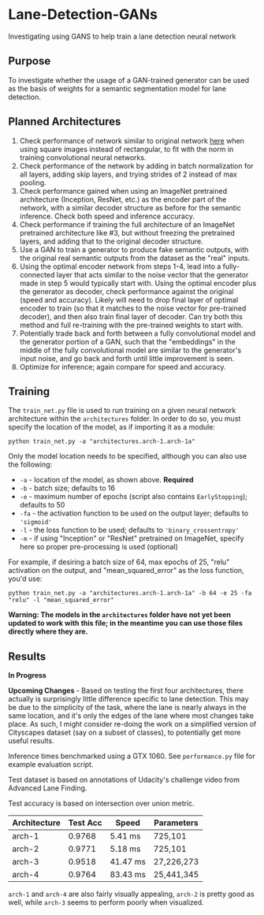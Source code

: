 # Lane-Detection-GANs
Investigating using GANS to help train a lane detection neural network

## Purpose
To investigate whether the usage of a GAN-trained generator can be used as the basis of weights for a semantic segmentation model for lane detection.

## Planned Architectures
1. Check performance of network similar to original network [here](https://github.com/mvirgo/MLND-Capstone) when using square images instead of rectangular, to fit with the norm in training convolutional neural networks.
2. Check performance of the network by adding in batch normalization for all layers, adding skip layers, and trying strides of 2 instead of max pooling.
3. Check performance gained when using an ImageNet pretrained architecture (Inception, ResNet, etc.) as the encoder part of the network, with a similar decoder structure as before for the semantic inference. Check both speed and inference accuracy.
4. Check performance if training the full architecture of an ImageNet pretrained architecture like #3, but without freezing the pretrained layers, and adding that to the original decoder structure.
5. Use a GAN to train a generator to produce fake semantic outputs, with the original real semantic outputs from the dataset as the "real" inputs. 
6. Using the optimal encoder network from steps 1-4, lead into a fully-connected layer that acts similar to the noise vector that the generator made in step 5 would typically start with. Using the optimal encoder plus the generator as decoder, check performance against the original (speed and accuracy). Likely will need to drop final layer of optimal encoder to train (so that it matches to the noise vector for pre-trained decoder), and then also train final layer of decoder. Can try both this method and full re-training with the pre-trained weights to start with.
7. Potentially trade back and forth between a fully convolutional model and the generator portion of a GAN, such that the "embeddings" in the middle of the fully convolutional model are similar to the generator's input noise, and go back and forth until little improvement is seen. 
8. Optimize for inference; again compare for speed and accuracy.

## Training
The `train_net.py` file is used to run training on a given neural network architecture within the `architectures` folder. In order to do so, you must specify the location of the model, as if importing it as a module:

`python train_net.py -a "architectures.arch-1.arch-1a"`

Only the model location needs to be specified, although you can also use the following:
+ `-a` - location of the model, as shown above. **Required**
+ `-b` - batch size; defaults to 16
+ `-e` - maximum number of epochs (script also contains `EarlyStopping`); defaults to 50
+ `-fa` - the activation function to be used on the output layer; defaults to `'sigmoid'`
+ `-l` - the loss function to be used; defaults to `'binary_crossentropy'`
+ `-m` - if using "Inception" or "ResNet" pretrained on ImageNet, specify here so proper pre-processing is used (optional)

For example, if desiring a batch size of 64, max epochs of 25, "relu" activation on the output, and "mean_squared_error" as the loss function, you'd use:

`python train_net.py -a "architectures.arch-1.arch-1a" -b 64 -e 25 -fa "relu" -l "mean_squared_error"`

**Warning: The models in the `architectures` folder have not yet been updated to work with this file; in the meantime you can use those files directly where they are.**

## Results
**In Progress**


**Upcoming Changes** - Based on testing the first four architectures, there actually is surprisingly little difference specific to lane detection. This may be due to the simplicity of the task, where the lane is nearly always in the same location, and it's only the edges of the lane where most changes take place. As such, I might consider re-doing the work on a simplified version of Cityscapes dataset (say on a subset of classes), to potentially get more useful results.

Inference times benchmarked using a GTX 1060.
See `performance.py` file for example evaluation script.

Test dataset is based on annotations of Udacity's challenge video from Advanced Lane Finding.

Test accuracy is based on intersection over union metric.

Architecture | Test Acc | Speed | Parameters
--- | --- | --- | ---
arch-1 | 0.9768 | 5.41 ms | 725,101
arch-2 | 0.9771 | 5.18 ms | 725,101
arch-3 | 0.9518 | 41.47 ms | 27,226,273
arch-4 | 0.9764 | 83.43 ms | 25,441,345

`arch-1` and `arch-4` are also fairly visually appealing, `arch-2` is pretty good as well, while `arch-3` seems to perform poorly when visualized.
